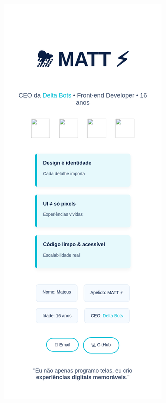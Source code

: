 <!-- Container principal -->
<div style="background:#ffffff; color:#0a1f44; padding:40px; font-family:'Poppins', sans-serif;">

  <!-- Cabeçalho -->
  <div style="text-align:center; margin-bottom:40px;">
    <h1 style="font-size:64px; font-weight:800; color:#0a1f44; letter-spacing:-1px;">
      ⛈ MATT ⚡
    </h1>
    <p style="font-size:20px; color:#0a1f44cc;">
      CEO da <a href="https://delta-bots-pit.webnode.page" style="color:#00bcd4; text-decoration:none;">Delta Bots</a> • Front-end Developer • 16 anos
    </p>
  </div>

  <!-- Stack -->
  <div style="display:flex; justify-content:center; gap:30px; flex-wrap:wrap; margin-bottom:50px;">
    <img src="https://cdn.jsdelivr.net/gh/devicons/devicon/icons/html5/html5-original.svg" width="60" style="transition: transform 0.3s;" onmouseover="this.style.transform='scale(1.15)'" onmouseout="this.style.transform='scale(1)'">
    <img src="https://cdn.jsdelivr.net/gh/devicons/devicon/icons/css3/css3-original.svg" width="60" style="transition: transform 0.3s;" onmouseover="this.style.transform='scale(1.15)'" onmouseout="this.style.transform='scale(1)'">
    <img src="https://cdn.jsdelivr.net/gh/devicons/devicon/icons/javascript/javascript-original.svg" width="60" style="transition: transform 0.3s;" onmouseover="this.style.transform='scale(1.15)'" onmouseout="this.style.transform='scale(1)'">
    <img src="https://cdn.jsdelivr.net/gh/devicons/devicon/icons/react/react-original.svg" width="60" style="transition: transform 0.3s;" onmouseover="this.style.transform='scale(1.15)'" onmouseout="this.style.transform='scale(1)'">
  </div>

  <!-- Filosofia -->
  <div style="display:flex; justify-content:center; flex-wrap:wrap; gap:25px; margin-bottom:50px;">
    <div style="background:#e6f9fc; border-left:6px solid #00bcd4; padding:20px; width:260px; border-radius:8px; box-shadow:0 4px 12px rgba(0,0,0,0.05);">
      <h3 style="margin-top:0; color:#0a1f44;">Design é identidade</h3>
      <p style="color:#0a1f44cc;">Cada detalhe importa</p>
    </div>
    <div style="background:#e6f9fc; border-left:6px solid #00bcd4; padding:20px; width:260px; border-radius:8px; box-shadow:0 4px 12px rgba(0,0,0,0.05);">
      <h3 style="margin-top:0; color:#0a1f44;">UI ≠ só pixels</h3>
      <p style="color:#0a1f44cc;">Experiências vividas</p>
    </div>
    <div style="background:#e6f9fc; border-left:6px solid #00bcd4; padding:20px; width:260px; border-radius:8px; box-shadow:0 4px 12px rgba(0,0,0,0.05);">
      <h3 style="margin-top:0; color:#0a1f44;">Código limpo & acessível</h3>
      <p style="color:#0a1f44cc;">Escalabilidade real</p>
    </div>
  </div>

  <!-- Sobre mim -->
  <div style="display:flex; justify-content:center; flex-wrap:wrap; gap:20px; margin-bottom:40px;">
    <div style="background:#f5faff; padding:15px 20px; border-radius:8px; border:1px solid #dce7f3;">Nome: Mateus</div>
    <div style="background:#f5faff; padding:15px 20px; border-radius:8px; border:1px solid #dce7f3;">Apelido: MATT ⚡</div>
    <div style="background:#f5faff; padding:15px 20px; border-radius:8px; border:1px solid #dce7f3;">Idade: 16 anos</div>
    <div style="background:#f5faff; padding:15px 20px; border-radius:8px; border:1px solid #dce7f3;">CEO: <a href="https://delta-bots-pit.webnode.page" style="color:#00bcd4; text-decoration:none;">Delta Bots</a></div>
  </div>

  <!-- Contato -->
  <div style="text-align:center; margin-top:40px;">
    <a href="mailto:mh24092008@gmail.com" style="display:inline-block; padding:12px 25px; margin:5px; border:2px solid #00bcd4; border-radius:30px; color:#0a1f44; text-decoration:none; font-weight:500; transition:0.3s;">📧 Email</a>
    <a href="https://github.com/mateusdeltabots/" style="display:inline-block; padding:12px 25px; margin:5px; border:2px solid #00bcd4; border-radius:30px; color:#0a1f44; text-decoration:none; font-weight:500; transition:0.3s;">💻 GitHub</a>
  </div>

  <!-- Frase final -->
  <p style="text-align:center; font-size:18px; margin-top:40px; color:#0a1f44cc;">
    "Eu não apenas programo telas, eu crio <b>experiências digitais memoráveis</b>."
  </p>
</div>
